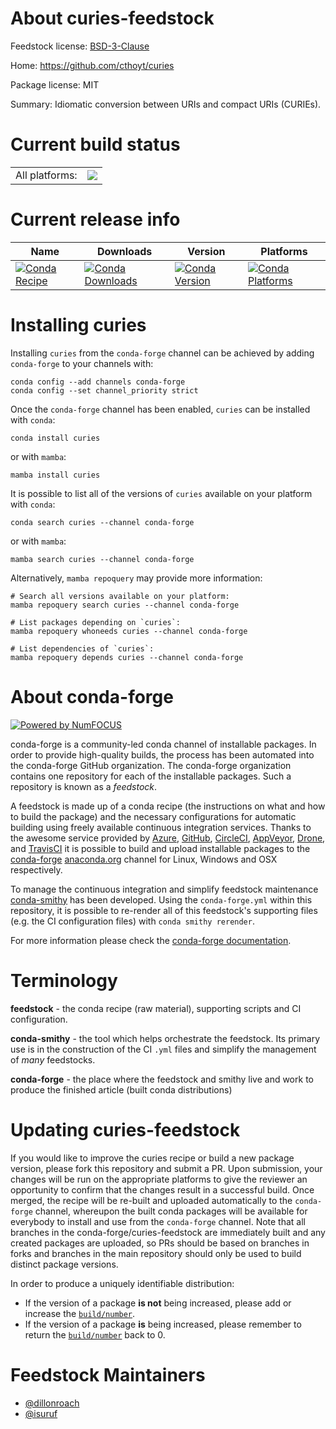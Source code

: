 About curies-feedstock
======================

Feedstock license: [BSD-3-Clause](https://github.com/conda-forge/curies-feedstock/blob/main/LICENSE.txt)

Home: https://github.com/cthoyt/curies

Package license: MIT

Summary: Idiomatic conversion between URIs and compact URIs (CURIEs).

Current build status
====================


<table><tr><td>All platforms:</td>
    <td>
      <a href="https://dev.azure.com/conda-forge/feedstock-builds/_build/latest?definitionId=21152&branchName=main">
        <img src="https://dev.azure.com/conda-forge/feedstock-builds/_apis/build/status/curies-feedstock?branchName=main">
      </a>
    </td>
  </tr>
</table>

Current release info
====================

| Name | Downloads | Version | Platforms |
| --- | --- | --- | --- |
| [![Conda Recipe](https://img.shields.io/badge/recipe-curies-green.svg)](https://anaconda.org/conda-forge/curies) | [![Conda Downloads](https://img.shields.io/conda/dn/conda-forge/curies.svg)](https://anaconda.org/conda-forge/curies) | [![Conda Version](https://img.shields.io/conda/vn/conda-forge/curies.svg)](https://anaconda.org/conda-forge/curies) | [![Conda Platforms](https://img.shields.io/conda/pn/conda-forge/curies.svg)](https://anaconda.org/conda-forge/curies) |

Installing curies
=================

Installing `curies` from the `conda-forge` channel can be achieved by adding `conda-forge` to your channels with:

```
conda config --add channels conda-forge
conda config --set channel_priority strict
```

Once the `conda-forge` channel has been enabled, `curies` can be installed with `conda`:

```
conda install curies
```

or with `mamba`:

```
mamba install curies
```

It is possible to list all of the versions of `curies` available on your platform with `conda`:

```
conda search curies --channel conda-forge
```

or with `mamba`:

```
mamba search curies --channel conda-forge
```

Alternatively, `mamba repoquery` may provide more information:

```
# Search all versions available on your platform:
mamba repoquery search curies --channel conda-forge

# List packages depending on `curies`:
mamba repoquery whoneeds curies --channel conda-forge

# List dependencies of `curies`:
mamba repoquery depends curies --channel conda-forge
```


About conda-forge
=================

[![Powered by
NumFOCUS](https://img.shields.io/badge/powered%20by-NumFOCUS-orange.svg?style=flat&colorA=E1523D&colorB=007D8A)](https://numfocus.org)

conda-forge is a community-led conda channel of installable packages.
In order to provide high-quality builds, the process has been automated into the
conda-forge GitHub organization. The conda-forge organization contains one repository
for each of the installable packages. Such a repository is known as a *feedstock*.

A feedstock is made up of a conda recipe (the instructions on what and how to build
the package) and the necessary configurations for automatic building using freely
available continuous integration services. Thanks to the awesome service provided by
[Azure](https://azure.microsoft.com/en-us/services/devops/), [GitHub](https://github.com/),
[CircleCI](https://circleci.com/), [AppVeyor](https://www.appveyor.com/),
[Drone](https://cloud.drone.io/welcome), and [TravisCI](https://travis-ci.com/)
it is possible to build and upload installable packages to the
[conda-forge](https://anaconda.org/conda-forge) [anaconda.org](https://anaconda.org/)
channel for Linux, Windows and OSX respectively.

To manage the continuous integration and simplify feedstock maintenance
[conda-smithy](https://github.com/conda-forge/conda-smithy) has been developed.
Using the ``conda-forge.yml`` within this repository, it is possible to re-render all of
this feedstock's supporting files (e.g. the CI configuration files) with ``conda smithy rerender``.

For more information please check the [conda-forge documentation](https://conda-forge.org/docs/).

Terminology
===========

**feedstock** - the conda recipe (raw material), supporting scripts and CI configuration.

**conda-smithy** - the tool which helps orchestrate the feedstock.
                   Its primary use is in the construction of the CI ``.yml`` files
                   and simplify the management of *many* feedstocks.

**conda-forge** - the place where the feedstock and smithy live and work to
                  produce the finished article (built conda distributions)


Updating curies-feedstock
=========================

If you would like to improve the curies recipe or build a new
package version, please fork this repository and submit a PR. Upon submission,
your changes will be run on the appropriate platforms to give the reviewer an
opportunity to confirm that the changes result in a successful build. Once
merged, the recipe will be re-built and uploaded automatically to the
`conda-forge` channel, whereupon the built conda packages will be available for
everybody to install and use from the `conda-forge` channel.
Note that all branches in the conda-forge/curies-feedstock are
immediately built and any created packages are uploaded, so PRs should be based
on branches in forks and branches in the main repository should only be used to
build distinct package versions.

In order to produce a uniquely identifiable distribution:
 * If the version of a package **is not** being increased, please add or increase
   the [``build/number``](https://docs.conda.io/projects/conda-build/en/latest/resources/define-metadata.html#build-number-and-string).
 * If the version of a package **is** being increased, please remember to return
   the [``build/number``](https://docs.conda.io/projects/conda-build/en/latest/resources/define-metadata.html#build-number-and-string)
   back to 0.

Feedstock Maintainers
=====================

* [@dillonroach](https://github.com/dillonroach/)
* [@isuruf](https://github.com/isuruf/)

